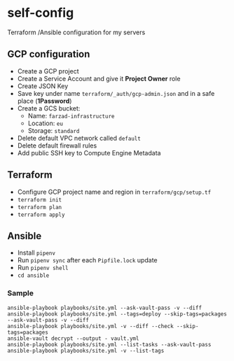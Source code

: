 # self-config

Terraform /Ansible configuration for my servers

## GCP configuration

* Create a GCP project
* Create a Service Account and give it **Project Owner** role
* Create JSON Key
* Save key under name `terraform/_auth/gcp-admin.json` and in a safe place (**1Password**)
* Create a GCS bucket:
  * Name: `farzad-infrastructure`
  * Location: `eu`
  * Storage: `standard`
* Delete default VPC network called `default`
* Delete default firewall rules
* Add public SSH key to Compute Engine Metadata


## Terraform

* Configure GCP project name and region in `terraform/gcp/setup.tf`
* `terraform init`
* `terraform plan`
* `terraform apply`


## Ansible

* Install `pipenv`
* Run `pipenv sync` after each `Pipfile.lock` update
* Run `pipenv shell`
* `cd ansible`


### Sample

    ansible-playbook playbooks/site.yml --ask-vault-pass -v --diff
    ansible-playbook playbooks/site.yml --tags=deploy --skip-tags=packages --ask-vault-pass -v --diff
    ansible-playbook playbooks/site.yml -v --diff --check --skip-tags=packages
    ansible-vault decrypt --output - vault.yml
    ansible-playbook playbooks/site.yml --list-tasks --ask-vault-pass
    ansible-playbook playbooks/site.yml -v --list-tags
